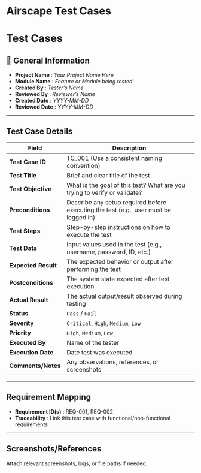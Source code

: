 # Airscape Test Cases

# Test Cases

## 📄 General Information

- **Project Name**        : _Your Project Name Here_
- **Module Name**         : _Feature or Module being tested_
- **Created By**          : _Tester’s Name_
- **Reviewed By**         : _Reviewer’s Name_
- **Created Date**        : _YYYY-MM-DD_
- **Reviewed Date**       : _YYYY-MM-DD_

---

## Test Case Details

| Field               | Description |
|---------------------|-------------|
| **Test Case ID**     | TC_001 (Use a consistent naming convention) |
| **Test Title**       | Brief and clear title of the test |
| **Test Objective**   | What is the goal of this test? What are you trying to verify or validate? |
| **Preconditions**    | Describe any setup required before executing the test (e.g., user must be logged in) |
| **Test Steps**       | Step-by-step instructions on how to execute the test |
| **Test Data**        | Input values used in the test (e.g., username, password, ID, etc.) |
| **Expected Result**  | The expected behavior or output after performing the test |
| **Postconditions**   | The system state expected after test execution |
| **Actual Result**    | The actual output/result observed during testing |
| **Status**           | `Pass` / `Fail` |
| **Severity**         | `Critical`, `High`, `Medium`, `Low` |
| **Priority**         | `High`, `Medium`, `Low` |
| **Executed By**      | Name of the tester |
| **Execution Date**   | Date test was executed |
| **Comments/Notes**   | Any observations, references, or screenshots |

---

## Requirement Mapping

- **Requirement ID(s)** : REQ-001, REQ-002
- **Traceability**      : Link this test case with functional/non-functional requirements

---

## Screenshots/References

Attach relevant screenshots, logs, or file paths if needed.

